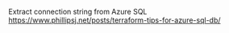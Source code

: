
Extract connection string from Azure SQL
https://www.phillipsj.net/posts/terraform-tips-for-azure-sql-db/

